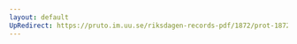 ```yaml
---
layout: default
UpRedirect: https://pruto.im.uu.se/riksdagen-records-pdf/1872/prot-1872--ak--309/prot-1872--ak--309_030.pdf
---
```


